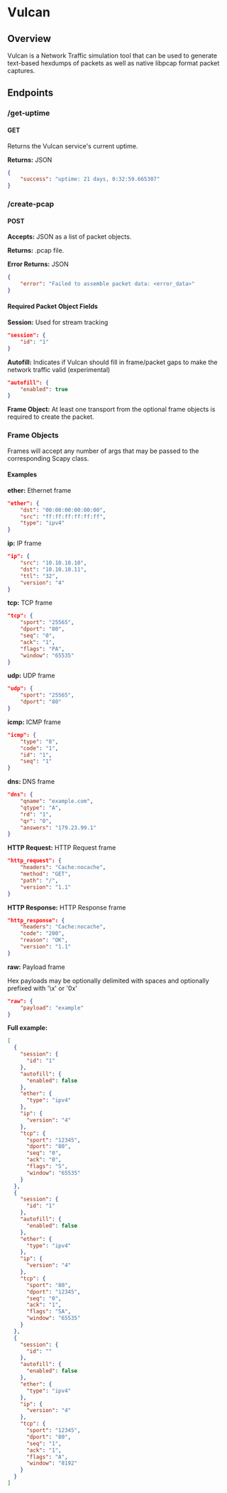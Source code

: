 # Vulcan

## Overview

Vulcan is a Network Traffic simulation tool that can be used to generate text-based hexdumps of packets as well as native libpcap format packet captures.

## Endpoints

### /get-uptime

#### GET

Returns the Vulcan service's current uptime.

**Returns:** JSON

```json
{
    "success": "uptime: 21 days, 0:32:59.665307"
}
```

### /create-pcap

#### POST

**Accepts:** JSON as a list of packet objects.

**Returns:** .pcap file.

**Error Returns:** JSON

```json
{
    "error": "Failed to assemble packet data: <error_data>"
}
```

#### Required Packet Object Fields

**Session:** Used for stream tracking

```json
"session": {
    "id": "1"
}
```

**Autofill:** Indicates if Vulcan should fill in frame/packet gaps to make the network traffic valid (experimental)

```json
"autofill": {
    "enabled": true
}
```

**Frame Object:** At least one transport from the optional frame objects is required to create the packet.

### Frame Objects

Frames will accept any number of args that may be passed to the corresponding Scapy class.

#### Examples

**ether:** Ethernet frame

```json
"ether": {
    "dst": "00:00:00:00:00:00",
    "src": "ff:ff:ff:ff:ff:ff",
    "type": "ipv4"
}
```

**ip:** IP frame

```json
"ip": {
    "src": "10.10.10.10",
    "dst": "10.10.10.11",
    "ttl": "32",
    "version": "4"
}
```

**tcp:** TCP frame

```json
"tcp": {
    "sport": "25565",
    "dport": "80",
    "seq": "0",
    "ack": "1",
    "flags": "PA",
    "window": "65535"
}
```

**udp:** UDP frame

```json
"udp": {
    "sport": "25565",
    "dport": "80"
}
```

**icmp:** ICMP frame

```json
"icmp": {
    "type": "8",
    "code": "1",
    "id": "1",
    "seq": "1"
}
```

**dns:** DNS frame

```json
"dns": {
    "qname": "example.com",
    "qtype": "A",
    "rd": "1",
    "qr": "0",
    "answers": "179.23.99.1"
}
```

**HTTP Request:** HTTP Request frame

```json
"http_request": {
    "headers": "Cache:nocache",
    "method": "GET",
    "path": "/",
    "version": "1.1"
}
```

**HTTP Response:** HTTP Response frame

```json
"http_response": {
    "headers": "Cache:nocache",
    "code": "200",
    "reason": "OK",
    "version": "1.1"
}
```

**raw:** Payload frame

Hex payloads may be optionally delimited with spaces and optionally prefixed with '\x' or '0x'

```json
"raw": {
    "payload": "example"
}
```

**Full example:**

```json
[
  {
    "session": {
      "id": "1"
    },
    "autofill": {
      "enabled": false
    },
    "ether": {
      "type": "ipv4"
    },
    "ip": {
      "version": "4"
    },
    "tcp": {
      "sport": "12345",
      "dport": "80",
      "seq": "0",
      "ack": "0",
      "flags": "S",
      "window": "65535"
    }
  },
  {
    "session": {
      "id": "1"
    },
    "autofill": {
      "enabled": false
    },
    "ether": {
      "type": "ipv4"
    },
    "ip": {
      "version": "4"
    },
    "tcp": {
      "sport": "80",
      "dport": "12345",
      "seq": "0",
      "ack": "1",
      "flags": "SA",
      "window": "65535"
    }
  },
  {
    "session": {
      "id": ""
    },
    "autofill": {
      "enabled": false
    },
    "ether": {
      "type": "ipv4"
    },
    "ip": {
      "version": "4"
    },
    "tcp": {
      "sport": "12345",
      "dport": "80",
      "seq": "1",
      "ack": "1",
      "flags": "A",
      "window": "8192"
    }
  }
]
```